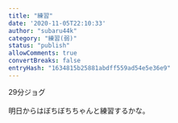 ```yaml
---
title: "練習"
date: '2020-11-05T22:10:33'
author: "subaru44k"
category: "練習(弱)"
status: "publish"
allowComments: true
convertBreaks: false
entryHash: "1634815b25881abdff559ad54e5e36e9"
---
```

29分ジョグ<br>
<br>
明日からはぼちぼちちゃんと練習するかな。
